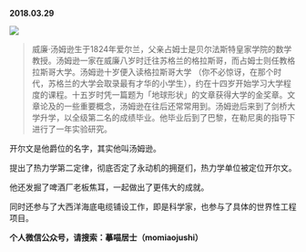 
          
            
**2018.03.29**



![](//upload-images.jianshu.io/upload_images/51001-fcdffc91a0cfd102.png)



>威廉·汤姆逊生于1824年爱尔兰，父亲占姆士是贝尔法斯特皇家学院的数学教授。汤姆逊一家在威廉八岁时迁往苏格兰的格拉斯哥，而占姆士则任教格拉斯哥大学。汤姆逊十岁便入读格拉斯哥大学 （你不必惊讶，在那个时代，苏格兰的大学会取录最有才华的小学生），约在十四岁开始学习大学程度的课程。十五岁时凭一篇题为「地球形状」的文章获得大学的金奖章。文章论及的一些重要概念，汤姆逊在往后还常常用到。汤姆逊后来到了剑桥大学升学，以全级第二名的成绩毕业。他毕业后到了巴黎，在勒尼奥的指导下进行了一年实验研究。



开尔文是他爵位的名字，其实他叫汤姆逊。

提出了热力学第二定律，彻底否定了永动机的拥趸们，热力学单位被定位开尔文。

他还发掘了啤酒厂老板焦耳，一起做出了更伟大的成就。

同时还参与了大西洋海底电缆铺设工作，即是科学家，也参与了具体的世界性工程项目。


**个人微信公众号，请搜索：摹喵居士（momiaojushi）**

          
        